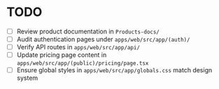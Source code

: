 # TODO

- [ ] Review product documentation in `Products-docs/`
- [ ] Audit authentication pages under `apps/web/src/app/(auth)/`
- [ ] Verify API routes in `apps/web/src/app/api/`
- [ ] Update pricing page content in `apps/web/src/app/(public)/pricing/page.tsx`
- [ ] Ensure global styles in `apps/web/src/app/globals.css` match design system
